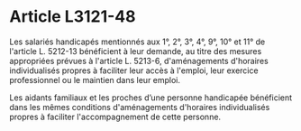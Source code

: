 # Article L3121-48

Les salariés handicapés mentionnés aux 1°, 2°, 3°, 4°, 9°, 10° et 11° de l'article L. 5212-13 bénéficient à leur demande, au titre des mesures appropriées prévues à l'article L. 5213-6, d'aménagements d'horaires individualisés propres à faciliter leur accès à l'emploi, leur exercice professionnel ou le maintien dans leur emploi.

Les aidants familiaux et les proches d’une personne handicapée bénéficient dans les mêmes conditions d'aménagements d'horaires individualisés propres à faciliter l'accompagnement de cette personne.
